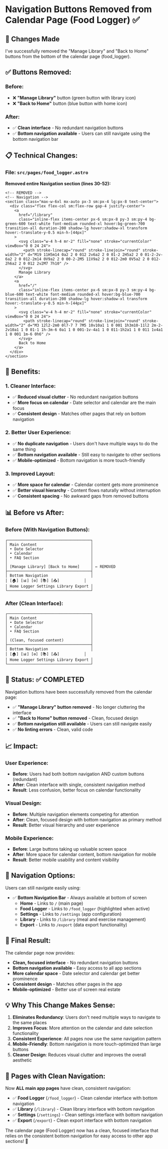 # Navigation Buttons Removed from Calendar Page (Food Logger) ✅

## 🎉 **Changes Made**

I've successfully removed the "Manage Library" and "Back to Home" buttons from the bottom of the calendar page (food_logger).

## ✅ **Buttons Removed:**

### **Before:**
- ❌ **"Manage Library"** button (green button with library icon)
- ❌ **"Back to Home"** button (blue button with home icon)

### **After:**
- ✅ **Clean interface** - No redundant navigation buttons
- ✅ **Bottom navigation available** - Users can still navigate using the bottom navigation bar

## 📋 **Technical Changes:**

### **File: `src/pages/food_logger.astro`**
**Removed entire Navigation section (lines 30-52):**
```astro
<!-- REMOVED -->
<!-- Navigation -->
<section class="max-w-6xl mx-auto px-3 sm:px-4 lg:px-8 text-center">
  <div class="flex flex-col sm:flex-row gap-4 justify-center">
    <a 
      href="/library" 
      class="inline-flex items-center px-6 sm:px-8 py-3 sm:py-4 bg-green-600 text-white font-medium rounded-xl hover:bg-green-700 transition-all duration-200 shadow-lg hover:shadow-xl transform hover:-translate-y-0.5 min-h-[44px]"
    >
      <svg class="w-4 h-4 mr-2" fill="none" stroke="currentColor" viewBox="0 0 24 24">
        <path stroke-linecap="round" stroke-linejoin="round" stroke-width="2" d="M19 11H5m14 0a2 2 0 012 2v6a2 2 0 01-2 2H5a2 2 0 01-2-2v-6a2 2 0 012-2m14 0V9a2 2 0 00-2-2M5 11V9a2 2 0 012-2m0 0V5a2 2 0 012-2h6a2 2 0 012 2v2M7 7h10" />
      </svg>
      Manage Library
    </a>
    <a 
      href="/" 
      class="inline-flex items-center px-6 sm:px-8 py-3 sm:py-4 bg-blue-600 text-white font-medium rounded-xl hover:bg-blue-700 transition-all duration-200 shadow-lg hover:shadow-xl transform hover:-translate-y-0.5 min-h-[44px]"
    >
      <svg class="w-4 h-4 mr-2" fill="none" stroke="currentColor" viewBox="0 0 24 24">
        <path stroke-linecap="round" stroke-linejoin="round" stroke-width="2" d="M3 12l2-2m0 0l7-7 7 7M5 10v10a1 1 0 001 1h3m10-11l2 2m-2-2v10a1 1 0 01-1 1h-3m-6 0a1 1 0 001-1v-4a1 1 0 011-1h2a1 1 0 011 1v4a1 1 0 001 1m-6 0h6" />
      </svg>
      Back to Home
    </a>
  </div>
</section>
```

## 🎯 **Benefits:**

### **1. Cleaner Interface:**
- ✅ **Reduced visual clutter** - No redundant navigation buttons
- ✅ **More focus on calendar** - Date selector and calendar are the main focus
- ✅ **Consistent design** - Matches other pages that rely on bottom navigation

### **2. Better User Experience:**
- ✅ **No duplicate navigation** - Users don't have multiple ways to do the same thing
- ✅ **Bottom navigation available** - Still easy to navigate to other sections
- ✅ **Mobile-optimized** - Bottom navigation is more touch-friendly

### **3. Improved Layout:**
- ✅ **More space for calendar** - Calendar content gets more prominence
- ✅ **Better visual hierarchy** - Content flows naturally without interruption
- ✅ **Consistent spacing** - No awkward gaps from removed buttons

## 📊 **Before vs After:**

### **Before (With Navigation Buttons):**
```
┌─────────────────────────────────────┐
│ Main Content                        │
│ • Date Selector                     │
│ • Calendar                          │
│ • FAQ Section                       │
│                                     │
│ [Manage Library] [Back to Home]     │ ← REMOVED
├─────────────────────────────────────┤
│ Bottom Navigation                   │
│ [🏠] [📊] [⚙️] [📚] [📤]           │
│ Home Logger Settings Library Export │
└─────────────────────────────────────┘
```

### **After (Clean Interface):**
```
┌─────────────────────────────────────┐
│ Main Content                        │
│ • Date Selector                     │
│ • Calendar                          │
│ • FAQ Section                       │
│                                     │
│ (Clean, focused content)            │
├─────────────────────────────────────┤
│ Bottom Navigation                   │
│ [🏠] [📊] [⚙️] [📚] [📤]           │
│ Home Logger Settings Library Export │
└─────────────────────────────────────┘
```

## 🚀 **Status: ✅ COMPLETED**

Navigation buttons have been successfully removed from the calendar page:
- ✅ **"Manage Library" button removed** - No longer cluttering the interface
- ✅ **"Back to Home" button removed** - Clean, focused design
- ✅ **Bottom navigation still available** - Users can still navigate easily
- ✅ **No linting errors** - Clean, valid code

## 📈 **Impact:**

### **User Experience:**
- **Before**: Users had both bottom navigation AND custom buttons (redundant)
- **After**: Clean interface with single, consistent navigation method
- **Result**: Less confusion, better focus on calendar functionality

### **Visual Design:**
- **Before**: Multiple navigation elements competing for attention
- **After**: Clean, focused design with bottom navigation as primary method
- **Result**: Better visual hierarchy and user experience

### **Mobile Experience:**
- **Before**: Large buttons taking up valuable screen space
- **After**: More space for calendar content, bottom navigation for mobile
- **Result**: Better mobile usability and content visibility

## 🔄 **Navigation Options:**

Users can still navigate easily using:
- ✅ **Bottom Navigation Bar** - Always available at bottom of screen
  - **Home** - Links to `/` (main page)
  - **Food Logger** - Links to `/food_logger` (highlighted when active)
  - **Settings** - Links to `/settings` (app configuration)
  - **Library** - Links to `/library` (meal and exercise management)
  - **Export** - Links to `/export` (data export functionality)

## 🎨 **Final Result:**

The calendar page now provides:
- **Clean, focused interface** - No redundant navigation buttons
- **Bottom navigation available** - Easy access to all app sections
- **More calendar space** - Date selector and calendar get better prominence
- **Consistent design** - Matches other pages in the app
- **Mobile-optimized** - Better use of screen real estate

## 💡 **Why This Change Makes Sense:**

1. **Eliminates Redundancy**: Users don't need multiple ways to navigate to the same places
2. **Improves Focus**: More attention on the calendar and date selection functionality
3. **Consistent Experience**: All pages now use the same navigation pattern
4. **Mobile-Friendly**: Bottom navigation is more touch-optimized than large buttons
5. **Cleaner Design**: Reduces visual clutter and improves the overall aesthetic

## 🔄 **Pages with Clean Navigation:**

Now **ALL main app pages** have clean, consistent navigation:
- ✅ **Food Logger** (`/food_logger`) - Clean calendar interface with bottom navigation
- ✅ **Library** (`/library`) - Clean library interface with bottom navigation
- ✅ **Settings** (`/settings`) - Clean settings interface with bottom navigation
- ✅ **Export** (`/export`) - Clean export interface with bottom navigation

The calendar page (Food Logger) now has a clean, focused interface that relies on the consistent bottom navigation for easy access to other app sections! 🎉








